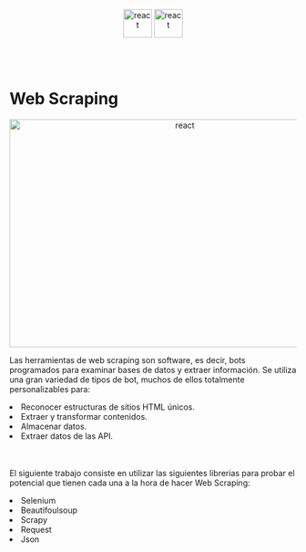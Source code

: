<p align="center">
<img src="https://upload.wikimedia.org/wikipedia/commons/thumb/c/c3/Python-logo-notext.svg/200px-Python-logo-notext.svg.png" alt="react" width="50" height="50" />
<img src="https://upload.wikimedia.org/wikipedia/commons/d/d5/Selenium_Logo.png" alt="react" width="50" height="50" />
</p>

<br>
</br>


# Web Scraping



<p align="center">
<img src="https://learningactors.com/wp-content/uploads/2021/01/cheerio-a-simple-tool.png" alt="react" width="600" height="400" />
</p>



Las herramientas de web scraping son software, es decir, bots programados para examinar bases de datos y extraer información. Se utiliza una gran variedad de tipos de bot, muchos de ellos totalmente personalizables para:


<ui>
<li>
Reconocer estructuras de sitios HTML únicos.
</li>
<li>
Extraer y transformar contenidos.
</li>
<li>
Almacenar datos.
</li>
<li>
Extraer datos de las API.
</li>

</ui>

<br>
</br>

El siguiente trabajo consiste en utilizar las siguientes librerias para probar el potencial que tienen cada una a la hora de hacer Web Scraping:

<ui>
<li>
Selenium
</li>
<li>
Beautifoulsoup
</li>
<li>
Scrapy
</li>
<li>
Request
</li>
<li>
Json
</li>

</ui>
